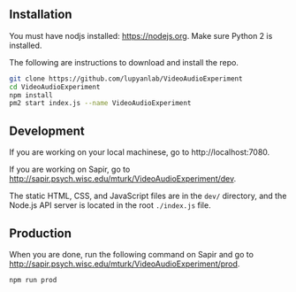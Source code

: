 ## Installation

You must have nodjs installed: https://nodejs.org. Make sure Python 2 is installed.

The following are instructions to download and install the repo.

```sh
git clone https://github.com/lupyanlab/VideoAudioExperiment  
cd VideoAudioExperiment   
npm install
pm2 start index.js --name VideoAudioExperiment   
```

## Development

If you are working on your local machinese, go to http://localhost:7080.

If you are working on Sapir, go to http://sapir.psych.wisc.edu/mturk/VideoAudioExperiment/dev.

The static HTML, CSS, and JavaScript files are in the `dev/` directory, and the Node.js API server is located in the root `./index.js` file.

## Production

When you are done, run the following command on Sapir and go to http://sapir.psych.wisc.edu/mturk/VideoAudioExperiment/prod.

```sh
npm run prod
```
